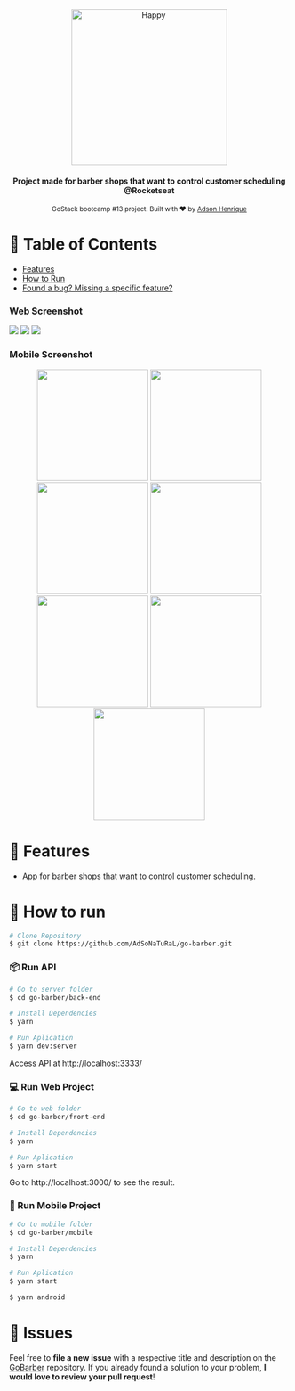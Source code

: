 <div align="center">
   <img src="https://user-images.githubusercontent.com/26275918/97177124-48de6600-1796-11eb-8b13-b15951602191.png" alt="Happy" width="280"/>
   <h4>Project made for barber shops that want to control customer scheduling @Rocketseat </h4>
</div>

<div align="center">
  <sub>GoStack bootcamp #13 project. Built with ❤︎ by
    <a href="https://github.com/AdSoNaTuRaL">Adson Henrique</a>
  </sub>
</div>

# :pushpin: Table of Contents

* [Features](#rocket-features)
* [How to Run](#construction_worker-how-to-run)
* [Found a bug? Missing a specific feature?](#bug-issues)

### Web Screenshot
<div>
  <img src="https://user-images.githubusercontent.com/26275918/97177704-d326ca00-1796-11eb-8471-7463d470e8fc.png">
  <img src="https://user-images.githubusercontent.com/26275918/97177751-e5086d00-1796-11eb-8973-c427800640a1.png">
  <img src="https://user-images.githubusercontent.com/26275918/97177762-e6d23080-1796-11eb-8f81-576dfcc6361e.png">
</div>

### Mobile Screenshot
<div align="center">
   <img src="https://user-images.githubusercontent.com/26275918/97177873-108b5780-1797-11eb-9e51-3e33108a1d27.png" width="200">
   <img src="https://user-images.githubusercontent.com/26275918/97177878-11bc8480-1797-11eb-9c54-96f0c70cda00.png" width="200">
   <img src="https://user-images.githubusercontent.com/26275918/97177879-11bc8480-1797-11eb-894c-a62d6b7d89fd.png" width="200">
   <img src="https://user-images.githubusercontent.com/26275918/97177882-12551b00-1797-11eb-8ced-de6266e1bebf.png" width="200">
   <img src="https://user-images.githubusercontent.com/26275918/97177884-12edb180-1797-11eb-8f2a-06c510d87b79.png" width="200">
   <img src="https://user-images.githubusercontent.com/26275918/97177885-12edb180-1797-11eb-9060-20b4f9102298.png" width="200">
   <img src="https://user-images.githubusercontent.com/26275918/97177886-13864800-1797-11eb-80aa-06fc8fd71014.png" width="200">
</div>

# :rocket: Features

* App for barber shops that want to control customer scheduling.

# :construction_worker: How to run
```bash
# Clone Repository
$ git clone https://github.com/AdSoNaTuRaL/go-barber.git
```
### 📦 Run API

```bash
# Go to server folder
$ cd go-barber/back-end

# Install Dependencies
$ yarn

# Run Aplication
$ yarn dev:server
```
Access API at http://localhost:3333/

### 💻 Run Web Project

```bash
# Go to web folder
$ cd go-barber/front-end

# Install Dependencies
$ yarn

# Run Aplication
$ yarn start
```
Go to http://localhost:3000/ to see the result.

### 📱 Run Mobile Project

```bash
# Go to mobile folder
$ cd go-barber/mobile

# Install Dependencies
$ yarn

# Run Aplication
$ yarn start

$ yarn android
```

# :bug: Issues

Feel free to **file a new issue** with a respective title and description on the [GoBarber](https://github.com/AdSoNaTuRaL/go-barber/issues) repository. If you already found a solution to your problem, **I would love to review your pull request**!
